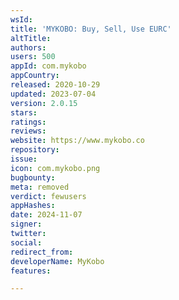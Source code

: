 ```yaml
---
wsId: 
title: 'MYKOBO: Buy, Sell, Use EURC'
altTitle: 
authors: 
users: 500
appId: com.mykobo
appCountry: 
released: 2020-10-29
updated: 2023-07-04
version: 2.0.15
stars: 
ratings: 
reviews: 
website: https://www.mykobo.co
repository: 
issue: 
icon: com.mykobo.png
bugbounty: 
meta: removed
verdict: fewusers
appHashes: 
date: 2024-11-07
signer: 
twitter: 
social: 
redirect_from: 
developerName: MyKobo
features: 

---
```


